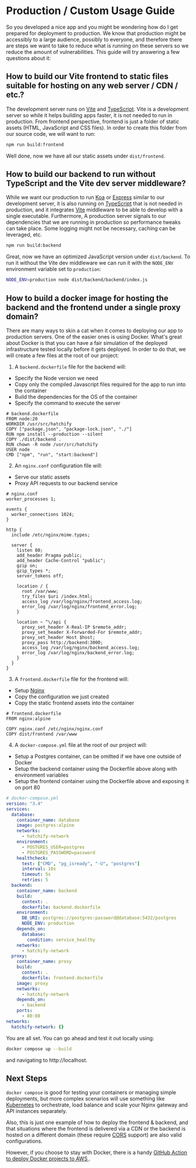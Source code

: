 # Production / Custom Usage Guide

So you developed a nice app and you might be wondering how do I get prepared for deployment to production. We know that production might be accessibly to a large audience, possibly to everyone, and therefore there are steps we want to take to reduce what is running on these servers so we reduce the amount of vulnerabilities. This guide will try answering a few questions about it:

## How to build our Vite frontend to static files suitable for hosting on any web server / CDN / etc.?

The development server runs on [Vite](https://vitejs.dev/) and [TypeScript](https://www.typescriptlang.org/). Vite is a development server so while it helps building apps faster, it is not needed to run in production. From frontend perspective, frontend is just a folder of static assets (HTML, JavaScript and CSS files). In order to create this folder from our source code, we will want to run:

```bash
npm run build:frontend
```

Well done, now we have all our static assets under `dist/frontend`.

## How to build our backend to run without TypeScript and the Vite dev server middleware?

While we want our production to run [Koa](https://koajs.com/) or [Express](https://expressjs.com/) similar to our development server, it is also running on [TypeScript](https://www.typescriptlang.org/) that is not needed in production, and it integrates [Vite](https://vitejs.dev/) middleware to be able to develop with a single executable. Furthermore, A production server signals to our dependencies that we are running in production so performance tweaks can take place. Some logging might not be necessary, caching can be leveraged, etc.

```bash
npm run build:backend
```

Great, now we have an optimized JavaScript version under `dist/backend`. To run it without the Vite dev middleware we can run it with the `NODE_ENV` environment variable set to `production`:

```bash
NODE_ENV=production node dist/backend/backend/index.js
```

## How to build a docker image for hosting the backend and the frontend under a single proxy domain?

There are many ways to skin a cat when it comes to deploying our app to production servers. One of the easier ones is using Docker. What's great about Docker is that you can have a fair simulation of the deployed infrastructure tested locally before it gets deployed. In order to do that, we will create a few files at the root of our project:

1. A `backend.dockerfile` file for the backend will:

- Specify the Node version we need
- Copy only the compiled Javascript files required for the app to run into the container
- Build the dependencies for the OS of the container
- Specify the command to execute the server

```docker
# backend.dockerfile
FROM node:20
WORKDIR /usr/src/hatchify
COPY ["package.json", "package-lock.json", "./"]
RUN npm install --production --silent
COPY ./dist/backend .
RUN chown -R node /usr/src/hatchify
USER node
CMD ["npm", "run", "start:backend"]
```

2. An `nginx.conf` configuration file will:

- Serve our static assets
- Proxy API requests to our backend service

```nginx
# nginx.conf
worker_processes 1;

events {
  worker_connections 1024;
}

http {
  include /etc/nginx/mime.types;

  server {
    listen 80;
    add_header Pragma public;
    add_header Cache-Control "public";
    gzip on;
    gzip_types *;
    server_tokens off;

    location / {
      root /var/www;
      try_files $uri /index.html;
      access_log /var/log/nginx/frontend_access.log;
      error_log /var/log/nginx/frontend_error.log;
    }

    location ~ ^\/api {
      proxy_set_header X-Real-IP $remote_addr;
      proxy_set_header X-Forwarded-For $remote_addr;
      proxy_set_header Host $host;
      proxy_pass http://backend:3000;
      access_log /var/log/nginx/backend_access.log;
      error_log /var/log/nginx/backend_error.log;
    }
  }
}

```

3. A `frontend.dockerfile` file for the frontend will:

- Setup [Nginx](https://www.nginx.com/)
- Copy the configuration we just created
- Copy the static frontend assets into the container

```docker
# frontend.dockerfile
FROM nginx:alpine

COPY nginx.conf /etc/nginx/nginx.conf
COPY dist/frontend /var/www
```

4. A `docker-compose.yml` file at the root of our project will:

- Setup a Postgres container, can be omitted if we have one outside of Docker
- Setup the backend container using the Dockerfile above along with environment variables
- Setup the frontend container using the Dockerfile above and exposing it on port 80

```yaml
# docker-compose.yml
version: "3.4"
services:
  database:
    container_name: database
    image: postgres:alpine
    networks:
      - hatchify-network
    environment:
      - POSTGRES_USER=postgres
      - POSTGRES_PASSWORD=password
    healthcheck:
      test: ["CMD", "pg_isready", "-U", "postgres"]
      interval: 10s
      timeout: 5s
      retries: 5
  backend:
    container_name: backend
    build:
      context: .
      dockerfile: backend.dockerfile
    environment:
      DB_URI: postgres://postgres:password@database:5432/postgres
      NODE_ENV: production
    depends_on:
      database:
        condition: service_healthy
    networks:
      - hatchify-network
  proxy:
    container_name: proxy
    build:
      context: .
      dockerfile: frontend.dockerfile
    image: proxy
    networks:
      - hatchify-network
    depends_on:
      - backend
    ports:
      - 80:80
networks:
  hatchify-network: {}
```

You are all set. You can go ahead and test it out locally using:

```bash
docker compose up --build
```

and navigating to http://localhost.

## Next Steps

`docker compose` is good for testing your containers or managing simple deployments, but more complex scenarios will use something like [Kubernetes](https://kubernetes.io/) to orchestrate, load balance and scale your Nginx gateway and API instances separately.

Also, this is just one example of how to deploy the frontend & backend, and that situations where the frontend is delivered via a CDN or the backend is hosted on a different domain (these require [CORS](https://developer.mozilla.org/en-US/docs/Web/HTTP/CORS) support) are also valid configurations.

However, if you choose to stay with Docker, there is a handy [GitHub Action to deploy Docker projects to AWS ](https://www.bitovi.com/blog/deploy-any-docker-project-to-aws-with-github-actions).
